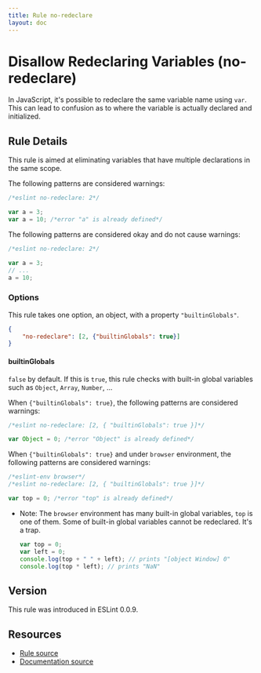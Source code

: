 ```yaml
---
title: Rule no-redeclare
layout: doc
---
```

<!-- Note: No pull requests accepted for this file. See README.md in the root directory for details. -->
# Disallow Redeclaring Variables (no-redeclare)

In JavaScript, it's possible to redeclare the same variable name using `var`. This can lead to confusion as to where the variable is actually declared and initialized.

## Rule Details

This rule is aimed at eliminating variables that have multiple declarations in the same scope.

The following patterns are considered warnings:

```js
/*eslint no-redeclare: 2*/

var a = 3;
var a = 10; /*error "a" is already defined*/
```

The following patterns are considered okay and do not cause warnings:

```js
/*eslint no-redeclare: 2*/

var a = 3;
// ...
a = 10;
```

### Options

This rule takes one option, an object, with a property `"builtinGlobals"`.

```json
{
    "no-redeclare": [2, {"builtinGlobals": true}]
}
```

#### builtinGlobals

`false` by default.
If this is `true`, this rule checks with built-in global variables such as `Object`, `Array`, `Number`, ...

When `{"builtinGlobals": true}`, the following patterns are considered warnings:

```js
/*eslint no-redeclare: [2, { "builtinGlobals": true }]*/

var Object = 0; /*error "Object" is already defined*/
```

When `{"builtinGlobals": true}` and under `browser` environment, the following patterns are considered warnings:

```js
/*eslint-env browser*/
/*eslint no-redeclare: [2, { "builtinGlobals": true }]*/

var top = 0; /*error "top" is already defined*/
```

* Note: The `browser` environment has many built-in global variables, `top` is one of them.
  Some of built-in global variables cannot be redeclared. It's a trap.

  ```js
  var top = 0;
  var left = 0;
  console.log(top + " " + left); // prints "[object Window] 0"
  console.log(top * left); // prints "NaN"
  ```

## Version

This rule was introduced in ESLint 0.0.9.

## Resources

* [Rule source](https://github.com/eslint/eslint/tree/master/lib/rules/no-redeclare.js)
* [Documentation source](https://github.com/eslint/eslint/tree/master/docs/rules/no-redeclare.md)
